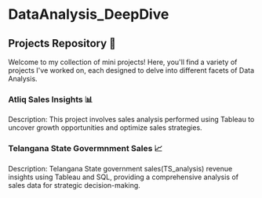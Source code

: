 # DataAnalysis_DeepDive

## **Projects Repository** 🌟
Welcome to my collection of mini projects! Here, you'll find a variety of projects I've worked on, each designed to delve into different facets of Data Analysis.

### **Atliq Sales Insights** 📊

Description: This project involves sales analysis performed using Tableau to uncover growth opportunities and optimize sales strategies.

### **Telangana State Govermnment Sales** 📈

Description: Telangana State government sales(TS_analysis) revenue insights using Tableau and SQL, providing a comprehensive analysis of sales data for strategic decision-making.





